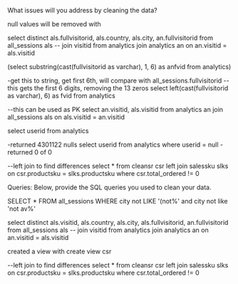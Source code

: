 What issues will you address by cleaning the data?


null values
will be removed with


select distinct als.fullvisitorid, als.country, als.city, an.fullvisitorid
from all_sessions als
-- join visitid from analytics
join analytics an
on an.visitid = als.visitid

(select substring(cast(fullvisitorid as varchar), 1, 6) as anfvid
from analytics)

-get this to string, get first 6th, will compare with all_sessions.fullvisitorid
-- this gets the first 6 digits, removing the 13 zeros 
select left(cast(fullvisitorid as varchar), 6) as fvid
from analytics


--this can be used as PK
select an.visitid, als.visitid
from analytics an
join all_sessions als
on als.visitid = an.visitid

select userid
from analytics

-returned 4301122 nulls
select userid
from analytics
where userid = null
-returned 0 of 0

--left join to find differences
select *
from cleansr csr
left join salessku slks
on csr.productsku = slks.productsku
where csr.total_ordered != 0




Queries:
Below, provide the SQL queries you used to clean your data.


SELECT *
FROM all_sessions
WHERE city not LIKE '(not%' 
and city not like 'not av%'


select distinct als.visitid, als.country, als.city, als.fullvisitorid, an.fullvisitorid
from all_sessions als
-- join visitid from analytics
join analytics an
on an.visitid = als.visitid




created a view
with
create view csr

--left join to find differences
select *
from cleansr csr
left join salessku slks
on csr.productsku = slks.productsku
where csr.total_ordered != 0
